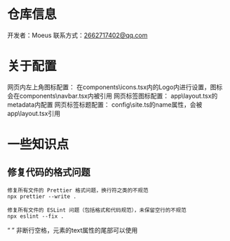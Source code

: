 # 仓库信息

开发者：Moeus
联系方式：2662717402@qq.com

# 关于配置

网页内左上角图标配置：
在components\icons.tsx内的Logo内进行设置，图标会在components\navbar.tsx内被引用
网页标签图标配置：
app\layout.tsx的metadata内配置
网页标签标题配置：
config\site.ts的name属性，会被app\layout.tsx引用

# 一些知识点

## 修复代码的格式问题
    修复所有文件的 Prettier 格式问题，换行符之类的不规范
    npx prettier --write .

    修复所有文件的 ESLint 问题（包括格式和代码规范），未保留空行的不规范
    npx eslint --fix .

“&nbsp;” 非断行空格，元素的text属性的尾部可以使用
